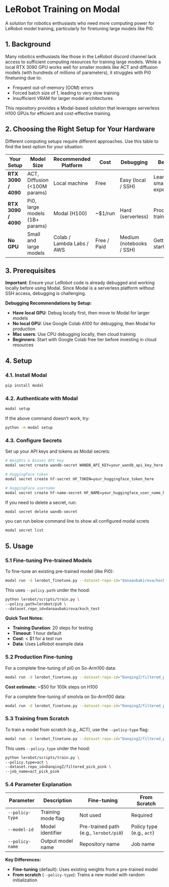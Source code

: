 # LeRobot Training on Modal

A solution for robotics enthusiasts who need more computing power for LeRobot model training, particularly for finetuning large models like Pi0.

## 1. Background

Many robotics enthusiasts like those in the LeRobot discord channel lack access to sufficient computing resources for training large models. While a local RTX 3090 GPU works well for smaller models like ACT and diffusion models (with hundreds of millions of parameters), it struggles with Pi0 finetuning due to:

- Frequent out-of-memory (OOM) errors
- Forced batch size of 1, leading to very slow training
- Insufficient VRAM for larger model architectures

This repository provides a Modal-based solution that leverages serverless H100 GPUs for efficient and cost-effective training.

## 2. Choosing the Right Setup for Your Hardware

Different computing setups require different approaches. Use this table to find the best option for your situation:

| **Your Setup**      | **Model Size**                 | **Recommended Platform**  | **Cost**    | **Debugging**            | **Best For**                |
| ------------------- | ------------------------------ | ------------------------- | ----------- | ------------------------ | --------------------------- |
| **RTX 3090 / 4090** | ACT, Diffusion (<100M params)  | Local machine             | Free        | Easy (local / SSH)       | Learning, small experiments |
| **RTX 3090 / 4090** | Pi0, large models (1B+ params) | Modal (H100)              | \~\$1/run   | Hard (serverless)        | Production training         |
| **No GPU**          | Small and large models         | Colab / Lambda Labs / AWS | Free / Paid | Medium (notebooks / SSH) | Getting started             |

## 3. Prerequisites

**Important**: Ensure your LeRobot code is already debugged and working locally before using Modal. Since Modal is a serverless platform without SSH access, debugging is challenging.

**Debugging Recommendations by Setup:**
- **Have local GPU**: Debug locally first, then move to Modal for larger models
- **No local GPU**: Use Google Colab A100 for debugging, then Modal for production
- **Mac users**: Use CPU debugging locally, then cloud training
- **Beginners**: Start with Google Colab free tier before investing in cloud resources

## 4. Setup

### 4.1. Install Modal

```bash
pip install modal
```

### 4.2. Authenticate with Modal

```bash
modal setup
```

If the above command doesn't work, try:
```bash
python -m modal setup
```

### 4.3. Configure Secrets

Set up your API keys and tokens as Modal secrets:

```bash
# Weights & Biases API key
modal secret create wandb-secret WANDB_API_KEY=your_wandb_api_key_here

# HuggingFace token
modal secret create hf-secret HF_TOKEN=your_huggingface_token_here

# HuggingFace username
modal secret create hf-name-secret HF_NAME=your_huggingface_user_name_here
```

If you need to delete a secret, run:
```bash
modal secret delete wandb-secret
```

you can run below command line to show all configured modal screts
```bash
modal secret list
```

## 5. Usage

### 5.1 Fine-tuning Pre-trained Models

To fine-tune an existing pre-trained model (like Pi0):

```bash
modal run -d lerobot_finetune.py --dataset-repo-id="danaaubakirova/koch_test" --model-id="lerobot/pi0" --gpu-type="A100" --policy-name="modal_pi0_test" --save-freq=100000 --steps=20 --log-freq=5
```

This uses `--policy.path` under the hood:
```bash
python lerobot/scripts/train.py \
--policy.path=lerobot/pi0 \
--dataset.repo_id=danaaubakirova/koch_test
```

**Quick Test Notes:**
- **Training Duration**: 20 steps for testing
- **Timeout**: 1 hour default
- **Cost**: < $1 for a test run
- **Data**: Uses LeRobot example data

### 5.2 Production Fine-tuning

For a complete fine-tuning of pi0 on So-Arm100 data:

```bash
modal run -d lerobot_finetune.py --dataset-repo-id="DanqingZ/filtered_pick_yellow_pink" --model-id="lerobot/pi0" --gpu-type="H100" --policy-name="pi0_pick_yellow_pink" --save-freq=200000 --log-freq=100
```
**Cost estimate:** ~$50 for 100k steps on H100

For a complete fine-tuning of smolvla on So-Arm100 data:
```bash
modal run -d lerobot_finetune.py --dataset-repo-id="DanqingZ/filtered_pick_yellow_pink" --model-id="lerobot/smolvla_base" --gpu-type="H100" --policy-name="smolvla_pick_yellow_pink" --save-freq=200000 --log-freq=100 --batch-size=64 --steps=20000
```



### 5.3 Training from Scratch

To train a model from scratch (e.g., ACT), use the `--policy-type` flag:

```bash
modal run -d lerobot_finetune.py --dataset-repo-id="DanqingZ/filtered_pick_pink" --model-id="act" --gpu-type="A100" --policy-name="act_pick_pink" --save-freq=200000 --log-freq=100 --policy-type
```

This uses `--policy.type` under the hood:
```bash
python lerobot/scripts/train.py \
--policy.type=act \
--dataset.repo_id=DanqingZ/filtered_pick_pink \
--job_name=act_pick_pink
```

### 5.4 Parameter Explanation

| Parameter | Description | Fine-tuning | From Scratch |
|-----------|-------------|-------------|--------------|
| `--policy-type` | Training mode flag | Not used | Required |
| `--model-id` | Model identifier | Pre-trained path (e.g., `lerobot/pi0`) | Policy type (e.g., `act`) |
| `--policy-name` | Output model name | Repository name | Job name |

**Key Differences:**
- **Fine-tuning** (default): Uses existing weights from a pre-trained model
- **From scratch** (`--policy-type`): Trains a new model with random initialization
